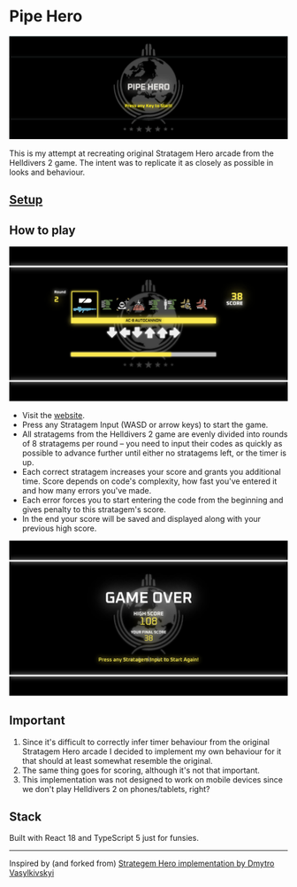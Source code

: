 # Pipe Hero

![Pipe Hero Start][1]

This is my attempt at recreating original Stratagem Hero arcade from the Helldivers 2 game.
The intent was to replicate it as closely as possible in looks and behaviour.

## [Setup][6]

## How to play

![Pipe Hero Puzzle][2]

- Visit the [website][4].
- Press any Stratagem Input (WASD or arrow keys) to start the game.
- All stratagems from the Helldivers 2 game are evenly divided into rounds of 8 stratagems per round – you need to input their codes as quickly as possible to advance further until either no stratagems left, or the timer is up.
- Each correct stratagem increases your score and grants you additional time. Score depends on code's complexity, how fast you've entered it and how many errors you've made.
- Each error forces you to start entering the code from the beginning and gives penalty to this stratagem's score.
- In the end your score will be saved and displayed along with your previous high score.

![Pipe Hero Scorescreen][3]

## Important

1. Since it's difficult to correctly infer timer behaviour from the original Stratagem Hero arcade I decided to implement my own behaviour for it that should at least somewhat resemble the original.
2. The same thing goes for scoring, although it's not that important.
3. This implementation was not designed to work on mobile devices since we don't play Helldivers 2 on phones/tablets, right?

## Stack

Built with React 18 and TypeScript 5 just for funsies.

---

Inspired by (and forked from) [Strategem Hero implementation by Dmytro Vasylkivskyi][5]


[1]: assets/preview-1.png
[2]: assets/preview-2.png
[3]: assets/preview-3.png
[4]: https://captwalloper.github.io/stratagem-hero
[5]: https://github.com/drizzer14/stratagem-hero
[6]: ./setup.md
